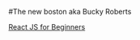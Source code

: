 #The new boston aka Bucky Roberts
  
  [React JS for
  Beginners](https://www.youtube.com/watch?v=4ZAEBxGipoA&index=1&list=PL6gx4Cwl9DGBhLZx_5C-jqECBE4HIID_k)
